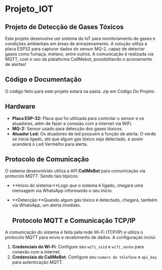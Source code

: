 # Projeto_IOT

## Projeto de Detecção de Gases Tóxicos
Este projeto desenvolve um sistema de IoT para monitoramento de gases e condições ambientais em áreas de armazenamento. A solução utiliza a placa ESP32 para capturar dados do sensor MQ-2, capaz de detectar gases como fumaça, metano, entre outros. A comunicação é realizada via MQTT, com o uso da plataforma CallMebot, possibilitando o acionamento de alertas! 

## Código e Documentação
O código feito para este projeto estará na pasta .zip em Código Do Projeto. 

## Hardware

- **Placa ESP-32:** Placa que foi utilizada para controlar o sensor e os atuadores, além de fazer a conexão com a internet via WiFi.
- **MQ-2:** Sensor usado para detecção dos gases tóxicos.
- **Atuador Led:** Os atuadores de led possuem a função de alerta. O verde se inicia ligado, até que algum gás tóxico seja detectado, e assim acenderá o Led Vermelho para alerta.

## Protocolo de Comunicação 

O sistema desenvolvido utiliza a API **CallMeBot** para comunicação via protocolo *MQTT*. Sendo tais tópicos:

- **Inicio do sistema:**Logo que o sistema é ligado, chegará uma mensagem via WhatsApp informando o seu início.
- **Detecção:**Quando algum gás tóxico é detectado, chegará, também via WhatsApp, um alerta imediato.

  ## Protocolo MQTT e Comunicação TCP/IP

A comunicação do sistema é feita pela rede Wi-Fi (TCP/IP) e utiliza o protocolo MQTT para envio e recebimento de dados. A configuração inclui:
1. **Credenciais do Wi-Fi**: Configure seu `wifi_ssid` e `wifi_senha` para conexão com a internet.
2. **Credenciais do CallMeBot**: Configure seu `numero de telefone` e `api_key` para autenticação MQTT.


